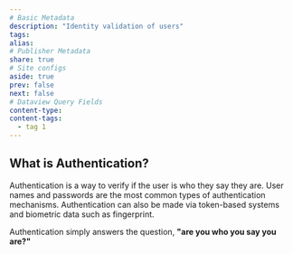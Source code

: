 ```yaml
---
# Basic Metadata
description: "Identity validation of users"
tags: 
alias:
# Publisher Metadata
share: true
# Site configs
aside: true
prev: false
next: false
# Dataview Query Fields
content-type: 
content-tags:
  - tag 1
---
```

## What is Authentication?
Authentication is a way to verify if the user is who they say they are. User names and passwords are the most common types of authentication mechanisms. Authentication can also be made via token-based systems and biometric data such as fingerprint.

Authentication simply answers the question, **"are you who you say you are?"**